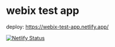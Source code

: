 # webix test app

deploy: https://webix-test-app.netlify.app/

[![Netlify Status](https://api.netlify.com/api/v1/badges/624a7975-4ef3-4f4a-a3e6-75abf15993f4/deploy-status)](https://app.netlify.com/sites/webix-test-app/deploys)